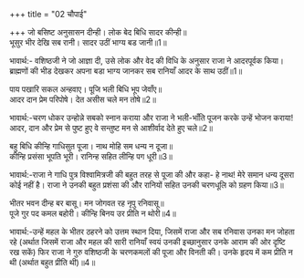 +++
title = "02 चौपाई"

+++
जो बसिष्ट अनुसासन दीन्ही। लोक बेद बिधि सादर कीन्ही॥  
भूसुर भीर देखि सब रानी। सादर उठीं भाग्य बड जानी॥1॥  

भावार्थ:- वशिष्ठजी ने जो आज्ञा दी, उसे लोक और वेद की विधि के अनुसार राजा ने आदरपूर्वक किया। ब्राह्मणों की भीड देखकर अपना बडा भाग्य जानकर सब रानियाँ आदर के साथ उठीं॥1॥  

पाय पखारि सकल अन्हवाए। पूजि भली बिधि भूप जेवाँए॥  
आदर दान प्रेम परिपोषे। देत असीस चले मन तोषे॥2॥  

भावार्थ:-चरण धोकर उन्होन्ने सबको स्नान कराया और राजा ने भली-भाँति पूजन करके उन्हें भोजन कराया! आदर, दान और प्रेम से पुष्ट हुए वे सन्तुष्ट मन से आशीर्वाद देते हुए चले॥2॥  

बहु बिधि कीन्हि गाधिसुत पूजा। नाथ मोहि सम धन्य न दूजा॥  
कीन्हि प्रसंसा भूपति भूरी। रानिन्ह सहित लीन्हि पग धूरी॥3॥  

भावार्थ:-राजा ने गाधि पुत्र विश्वामित्रजी की बहुत तरह से पूजा की और कहा- हे नाथ! मेरे समान धन्य दूसरा कोई नहीं है। राजा ने उनकी बहुत प्रशंसा की और रानियों सहित उनकी चरणधूलि को ग्रहण किया॥3॥  

भीतर भवन दीन्ह बर बासू। मन जोगवत रह नृपु रनिवासू॥  
पूजे गुर पद कमल बहोरी। कीन्हि बिनय उर प्रीति न थोरी॥4॥  

भावार्थ:-उन्हें महल के भीतर ठहरने को उत्तम स्थान दिया, जिसमें राजा और सब रनिवास उनका मन जोहता रहे (अर्थात जिसमें राजा और महल की सारी रानियाँ स्वयं उनकी इच्छानुसार उनके आराम की ओर दृष्टि रख सकें) फिर राजा ने गुरु वशिष्ठजी के चरणकमलों की पूजा और विनती की। उनके हृदय में कम प्रीति न थी (अर्थात बहुत प्रीति थी)॥4॥  

<div class="audioEmbed"  caption="AIR-वाचनम्" src="https://archive
.org/download/rAmcharitmAnas-AIR/EPI-128.mp3"></div>